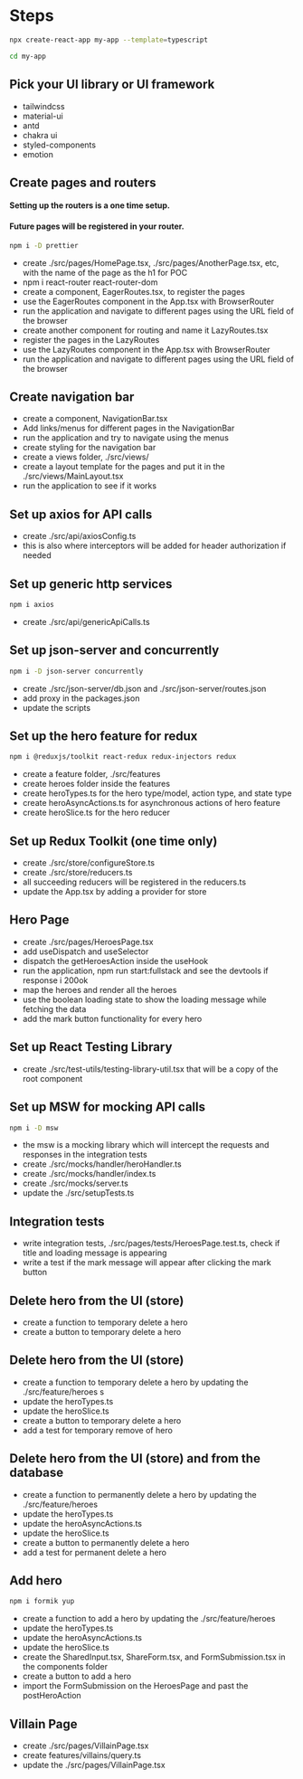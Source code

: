 # Steps

```bash
npx create-react-app my-app --template=typescript
```

```bash
cd my-app
```

## Pick your UI library or UI framework

- tailwindcss
- material-ui
- antd
- chakra ui
- styled-components
- emotion

## Create pages and routers

#### Setting up the routers is a one time setup.

#### Future pages will be registered in your router.

```bash
npm i -D prettier
```

- create ./src/pages/HomePage.tsx, ./src/pages/AnotherPage.tsx, etc, with the name of the page as the h1 for POC
- npm i react-router react-router-dom
- create a component, EagerRoutes.tsx, to register the pages
- use the EagerRoutes component in the App.tsx with BrowserRouter
- run the application and navigate to different pages using the URL field of the browser
- create another component for routing and name it LazyRoutes.tsx
- register the pages in the LazyRoutes
- use the LazyRoutes component in the App.tsx with BrowserRouter
- run the application and navigate to different pages using the URL field of the browser

## Create navigation bar

- create a component, NavigationBar.tsx
- Add links/menus for different pages in the NavigationBar
- run the application and try to navigate using the menus
- create styling for the navigation bar
- create a views folder, ./src/views/
- create a layout template for the pages and put it in the ./src/views/MainLayout.tsx
- run the application to see if it works

## Set up axios for API calls

- create ./src/api/axiosConfig.ts
- this is also where interceptors will be added for header authorization if needed

## Set up generic http services

```bash
npm i axios
```

- create ./src/api/genericApiCalls.ts

## Set up json-server and concurrently

```bash
npm i -D json-server concurrently
```

- create ./src/json-server/db.json and ./src/json-server/routes.json
- add proxy in the packages.json
- update the scripts

## Set up the hero feature for redux

```bash
npm i @reduxjs/toolkit react-redux redux-injectors redux
```

- create a feature folder, ./src/features
- create heroes folder inside the features
- create heroTypes.ts for the hero type/model, action type, and state type
- create heroAsyncActions.ts for asynchronous actions of hero feature
- create heroSlice.ts for the hero reducer

## Set up Redux Toolkit (one time only)

- create ./src/store/configureStore.ts
- create ./src/store/reducers.ts
- all succeeding reducers will be registered in the reducers.ts
- update the App.tsx by adding a provider for store

## Hero Page

- create ./src/pages/HeroesPage.tsx
- add useDispatch and useSelector
- dispatch the getHeroesAction inside the useHook
- run the application, npm run start:fullstack and see the devtools if response i 200ok
- map the heroes and render all the heroes
- use the boolean loading state to show the loading message while fetching the data
- add the mark button functionality for every hero

## Set up React Testing Library

- create ./src/test-utils/testing-library-util.tsx that will be a copy of the root component

## Set up MSW for mocking API calls

```bash
npm i -D msw
```

- the msw is a mocking library which will intercept the requests and responses in the integration tests
- create ./src/mocks/handler/heroHandler.ts
- create ./src/mocks/handler/index.ts
- create ./src/mocks/server.ts
- update the ./src/setupTests.ts

## Integration tests

- write integration tests, ./src/pages/tests/HeroesPage.test.ts, check if title and loading message is appearing
- write a test if the mark message will appear after clicking the mark button

## Delete hero from the UI (store)

- create a function to temporary delete a hero
- create a button to temporary delete a hero

## Delete hero from the UI (store)

- create a function to temporary delete a hero by updating the ./src/feature/heroes s
- update the heroTypes.ts
- update the heroSlice.ts
- create a button to temporary delete a hero
- add a test for temporary remove of hero

## Delete hero from the UI (store) and from the database

- create a function to permanently delete a hero by updating the ./src/feature/heroes
- update the heroTypes.ts
- update the heroAsyncActions.ts
- update the heroSlice.ts
- create a button to permanently delete a hero
- add a test for permanent delete a hero

## Add hero

```bash
npm i formik yup
```

- create a function to add a hero by updating the ./src/feature/heroes
- update the heroTypes.ts
- update the heroAsyncActions.ts
- update the heroSlice.ts
- create the SharedInput.tsx, ShareForm.tsx, and FormSubmission.tsx in the components folder
- create a button to add a hero
- import the FormSubmission on the HeroesPage and past the postHeroAction

## Villain Page

- create ./src/pages/VillainPage.tsx
- create features/villains/query.ts
- update the ./src/pages/VillainPage.tsx
